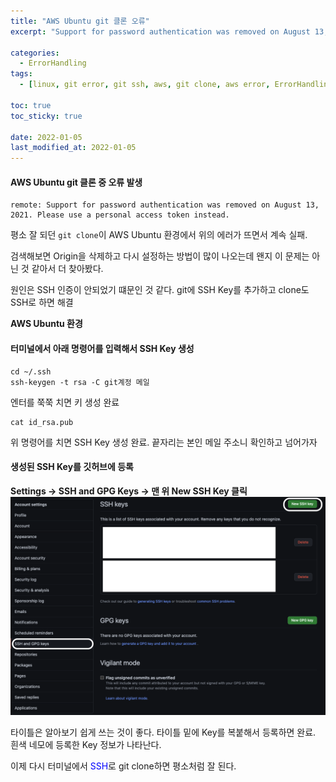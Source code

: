 ```yaml
---
title: "AWS Ubuntu git 클론 오류"
excerpt: "Support for password authentication was removed on August 13, 2021. Please use a personal access token instead."

categories:
  - ErrorHandling
tags:
  - [linux, git error, git ssh, aws, git clone, aws error, ErrorHandling]

toc: true
toc_sticky: true
 
date: 2022-01-05
last_modified_at: 2022-01-05
---
```

#### AWS Ubuntu git 클론 중 오류 발생

```
remote: Support for password authentication was removed on August 13, 2021. Please use a personal access token instead.
```
평소 잘 되던 `git clone`이 AWS Ubuntu 환경에서 위의 에러가 뜨면서 계속 실패.

검색해보면 Origin을 삭제하고 다시 설정하는 방법이 많이 나오는데 왠지 이 문제는 아닌 것 같아서 더 찾아봤다.

원인은 SSH 인증이 안되었기 떄문인 것 같다.
git에 SSH Key를 추가하고 clone도 SSH로 하면 해결

**AWS Ubuntu 환경**
#### 터미널에서 아래 명령어를 입력해서 SSH Key 생성
```
cd ~/.ssh
ssh-keygen -t rsa -C git계정 메일
```
엔터를 쭉쭉 치면 키 생성 완료

```
cat id_rsa.pub
```
위 명령어를 치면 SSH Key 생성 완료. 끝자리는 본인 메일 주소니 확인하고 넘어가자

#### 생성된 SSH Key를 깃허브에 등록
**Settings -> SSH and GPG Keys -> 맨 위 New SSH Key 클릭**
<img src="/assets/images/ssh.png" width="100%" height="40%" title="dbmvc" alt="사진"/>

타이틀은 알아보기 쉽게 쓰는 것이 좋다. 타이틀 밑에 Key를 복붙해서 등록하면 완료. 흰색 네모에 등록한 Key 정보가 나타난다.

이제 다시 터미널에서 <span style="color:blue">SSH</span>로 git clone하면 평소처럼 잘 된다.